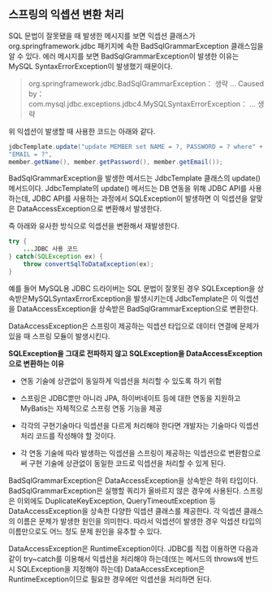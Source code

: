 ## 스프링의 익셉션 변환 처리

SQL 문법이 잘못됐을 때 발생한 메시지를 보면 익셉션 클래스가 org.springframework.jdbc 패키지에 속한 BadSqIGrammarException 클래스임을 알 수 있다. 에러 메시지를 보면 BadSqIGrammarException이 발생한 이유는 MySQL SyntaxErrorException이 발생했기 때문이다.

> org.springframework.jdbc.BadSqIGrammarException： 생략
> ... 
> Caused by： com.mysql.jdbc.exceptions.jdbc4.MySQLSyntaxErrorException： ... 생략

위 익셉션이 발생할 때 사용한 코드는 아래와 같다.

```java
jdbcTemplate.update("update MEMBER set NAME = ?, PASSWORD = ? where" +
"EMAIL = ?",
member.getName(), member.getPassword(), member.getEmail());
```

BadSqIGrammarException을 발생한 메서드는 JdbcTemplate 클래스의 update() 메서드이다. JdbcTemplate의 update() 메서드는 DB 연동을 위해 JDBC API를 사용하는데, JDBC API를 사용하는 과정에서 SQLException이 발생하면 이 익셉션을 알맞은 DataAccessException으로 변환해서 발생한다.

즉 아래와 유사한 방식으로 익셉션을 변환해서 재발생한다.

```java
try {
    ...JDBC 사용 코드
} catch(SQLException ex) {
    throw convertSqlToDataException(ex);
}    
```

예를 들어 MySQL용 JDBC 드라이버는 SQL 문법이 잘못된 경우 SQLException을 상속받은MySQLSyntaxErrorException을 발생시키는데 JdbcTemplate은 이 익셉션을 DataAccessException을 상속받은 BadSqlGrammarException으로 변환한다.

DataAccessException은 스프링이 제공하는 익셉션 타입으로 데이터 연결에 문제가 있을 때 스프링 모듈이 발생시킨다.

**SQLException을 그대로 전파하지 않고 SQLException을 DataAccessException으로 변환하는 이유**

- 연동 기술에 상관없이 동일하게 익셉션을 처리할 수 있도록 하기 위함
  
- 스프링은 JDBC뿐만 아니라 JPA, 하이버네이트 등에 대한 연동을 지원하고 MyBatis는 자체적으로 스프링 연동 기능을 제공
  
- 각각의 구현기술마다 익셉션을 다르게 처리해야 한다면 개발자는 기술마다 익셉션 처리 코드를 작성해야 할 것이다.
  
- 각 연동 기술에 따라 발생하는 익셉션을 스프링이 제공하는 익셉션으로 변환함으로써 구현 기술에 상관없이 동일한 코드로 익셉션을 처리할 수 있게 된다.
  

BadSqlGrammarException은 DataAccessException을 상속받은 하위 타입이다. BadSqlGrammarException은 실행할 쿼리가 올바르지 않은 경우에 사용된다. 스프링은 이외에도 DuplicateKeyException, QueryTimeoutException 등 DataAccessException을 상속한 다양한 익셉션 클래스를 제공한다. 각 익셉션 클래스의 이름은 문제가 발생한 원인을 의미한다. 따라서 익셉션이 발생한 경우 익셉션 타입의 이름만으로도 어느 정도 문제 원인을 유추할 수 있다.

DataAccessException은 RuntimeException이다. JDBC를 직접 이용하면 다음과 같이 try~catch를 이용해서 익셉션을 처리해야 하는데(또는 메서드의 throws에 반드시 SQLException을 지정해야 하는데) DataAccessException은 RuntimeException이므로 필요한 경우에만 익셉션을 처리하면 된다.
